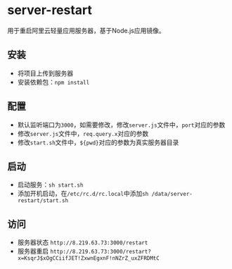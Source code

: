# server-restart

用于重启阿里云轻量应用服务器，基于Node.js应用镜像。

## 安装
- 将项目上传到服务器
- 安装依赖包：`npm install`

## 配置
- 默认监听端口为`3000`，如需要修改，修改`server.js`文件中，`port`对应的参数
- 修改`server.js`文件中，`req.query.x`对应的参数
- 修改`start.sh`文件中，`${pwd}`对应的参数为真实服务器目录

## 启动
- 启动服务：`sh start.sh`
- 添加开机启动，在`/etc/rc.d/rc.local`中添加`sh /data/server-restart/start.sh`

## 访问
- 服务器状态
`http://8.219.63.73:3000/restart`
- 服务器重启
`http://8.219.63.73:3000/restart?x=KsqrJ$xOgCCiifJET!ZxwnEgxnF!nNZrZ_uxZFRDMtC`